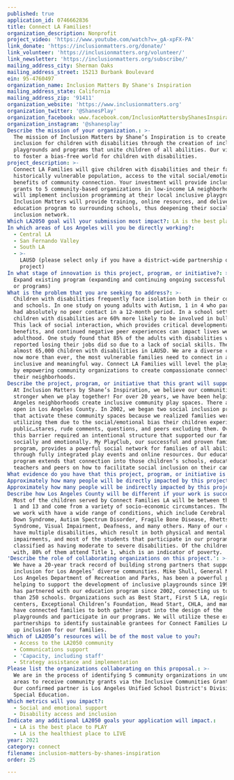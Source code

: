 ```yaml
---
published: true
application_id: 0746662836
title: Connect LA Families!
organization_description: Nonprofit
project_video: 'https://www.youtube.com/watch?v=_gA-xpFX-PA'
link_donate: 'https://inclusionmatters.org/donate/'
link_volunteer: 'https://inclusionmatters.org/volunteer/'
link_newsletter: 'https://inclusionmatters.org/subscribe/'
mailing_address_city: Sherman Oaks
mailing_address_street: 15213 Burbank Boulevard
ein: 95-4760497
organization_name: Inclusion Matters By Shane's Inspiration
mailing_address_state: California
mailing_address_zip: '91411'
organization_website: 'https://www.inclusionmatters.org'
organization_twitter: '@ShanesPlay'
organization_facebook: www.facebook.com/InclusionMattersbyShanesInspiration
organization_instagram: '@shanesplay'
Describe the mission of your organization.: >-
  The mission of Inclusion Matters by Shane’s Inspiration is to create social
  inclusion for children with disabilities through the creation of inclusive
  playgrounds and programs that unite children of all abilities. Our vision is
  to foster a bias-free world for children with disabilities.
project_description: >-
  Connect LA Families will give children with disabilities and their families, a
  historically vulnerable population, access to the vital social/emotional
  benefits of community connection. Your investment will provide inclusion
  grants to 5 community-based organizations in low-income LA neighborhoods who
  will implement inclusion programming at their local inclusive playgrounds.
  Inclusion Matters will provide training, online resources, and deliver our
  education program to surrounding schools, thus deepening their social
  inclusion network.
Which LA2050 goal will your submission most impact?: LA is the best place to CONNECT
In which areas of Los Angeles will you be directly working?:
  - Central LA
  - San Fernando Valley
  - South LA
  - >-
    LAUSD (please select only if you have a district-wide partnership or
    project)
In what stage of innovation is this project, program, or initiative?: >-
  Expand existing program (expanding and continuing ongoing successful projects
  or programs)
What is the problem that you are seeking to address?: >-
  Children with disabilities frequently face isolation both in their communities
  and schools. In one study on young adults with Autism, 1 in 4 who participated
  had absolutely no peer contact in a 12-month period. In a school setting,
  children with disabilities are 60% more likely to be involved in bullying.
  This lack of social interaction, which provides critical developmental
  benefits, and continued negative peer experiences can impact lives well into
  adulthood. One study found that 85% of the adults with disabilities who
  reported losing their jobs did so due to a lack of social skills. There are
  almost 65,000 children with disabilities in LAUSD. We are a diverse city, and
  now more than ever, the most vulnerable families need to connect in a truly
  inclusive and meaningful way. Connect LA Families will level the playing field
  by empowering community organizations to create compassionate connections in
  their neighborhoods.
Describe the project, program, or initiative that this grant will support to address the problem identified.: >-
  At Inclusion Matters by Shane’s Inspiration, we believe our communities are
  stronger when we play together! For over 20 years, we have been helping Los
  Angeles neighborhoods create inclusive community play spaces. There are 42
  open in Los Angeles County. In 2002, we began two social inclusion programs
  that activate these community spaces because we realized families were not
  utilizing them due to the social/emotional bias their children experienced in
  public…stares, rude comments, questions, and peers excluding them. Overcoming
  this barrier required an intentional structure that supported our families
  socially and emotionally. My PlayClub, our successful and proven family
  program, provides a powerful social network for families of all abilities
  through fully integrated play events and online resources. Our education
  program extends that connection into those children’s schools, educating their
  teachers and peers on how to facilitate social inclusion on their campuses.
What evidence do you have that this project, program, or initiative is or will be successful, and how will you define and measure success?: "We are scaling up My PlayClub, which has been a social lifeline for thousands of families since we began delivering it, in communities throughout Los Angeles by partnering with 5 non-profit organizations (grantee) in low-income, diverse communities to replicate the program. Each will receive:\n\n-A $5,000 inclusion grant to implement the program,\n- Staff, parent, and volunteer social inclusion training both in-person and online,\n-Together, We Are Able implementation by our staff in their local schools,\n- Sustainability planning support in the areas of fundraising, events, and social media messaging/outreach for families with disabilities.\n\nSuccess will be defined as:\n*\tA minimum of 8 inclusive play events held by the grantees at 5 identified inclusive playgrounds over the grant period (40 total)\n*\tA community inclusion review at each grantee’s organization and gaps in inclusion identified for families of children with disabilities\n*\tA social inclusion social media plan developed and implemented by each grantee\n*\tA minimum of 2 social inclusion trainings with each grantee (10 total)\n*\tA minimum of 3 additional inclusion partnerships developed by each grantee in their community to support ongoing inclusion (15 new partnerships total)\n\nAll families will receive surveys post events to refine and improve community connection services and events. We will hold monthly meetings with our partner organizations to assess progress, and two written financial/program reports will be provided by each grant recipient."
Approximately how many people will be directly impacted by this project, program, or initiative?: '150'
Approximately how many people will be indirectly impacted by this project, program, or initiative?: '2657'
Describe how Los Angeles County will be different if your work is successful.: >-
  Most of the children served by Connect Families LA will be between the ages of
  1 and 13 and come from a variety of socio-economic circumstances. The children
  we work with have a wide range of conditions, which include Cerebral Palsy,
  Down Syndrome, Autism Spectrum Disorder, Fragile Bone Disease, Rhetts
  Syndrome, Visual Impairment, Deafness, and many others. Many of our children
  have multiple disabilities, which result in both physical and mental
  impairments, and most of the students that participate in our programs are
  classified as having moderate to severe disabilities. Of the children we work
  with, 80% of them attend Title 1, which is an indicator of poverty.
'Describe the role of collaborating organizations on this project.': >-
  We have a 20-year track record of building strong partners that support social
  inclusion for Los Angeles’ diverse communities. Mike Shull, General Manager of
  Los Angeles Department of Recreation and Parks, has been a powerful partner,
  helping to support the development of inclusive playgrounds since 1998. LAUSD
  has partnered with our education program since 2002, connecting us to more
  than 250 schools. Organizations such as Best Start, First 5 LA, regional
  centers, Exceptional Children’s Foundation, Head Start, CHLA, and many more
  have connected families to both gather input into the design of the
  playgrounds and participate in our programs. We will utilize these existing
  partnerships to identify sustainable grantees for Connect Families LA to scale
  up inclusion for our families.
Which of LA2050’s resources will be of the most value to you?:
  - Access to the LA2050 community
  - Communications support
  - 'Capacity, including staff'
  - Strategy assistance and implementation
Please list the organizations collaborating on this proposal.: >-
  We are in the process of identifying 5 community organizations in under-served
  areas to receive community grants via the Inclusive Communities Grant Program.
  Our confirmed partner is Los Angeles Unified School District's Division of
  Special Education.
Which metrics will you impact?:
  - Social and emotional support
  - Disability access and inclusion
Indicate any additional LA2050 goals your application will impact.:
  - LA is the best place to PLAY
  - LA is the healthiest place to LIVE
year: 2021
category: connect
filename: inclusion-matters-by-shanes-inspiration
order: 25

---
```

